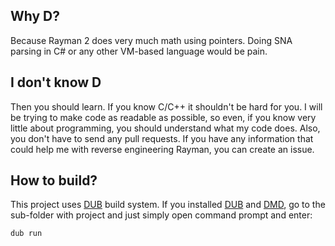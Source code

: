 Why D?
------
Because Rayman 2 does very much math using pointers. Doing SNA parsing in C# or any other VM-based language would be pain.

I don't know D
--------------
Then you should learn. If you know C/C++ it shouldn't be hard for you. I will be trying to make code as readable as possible, so even, if you know very little about programming, you should understand what my code does.
Also, you don't have to send any pull requests. If you have any information that could help me with reverse engineering Rayman, you can create an issue.

How to build?
-------------
This project uses [DUB](http://code.dlang.org/getting_started) build system. If you installed [DUB](http://code.dlang.org/getting_started) and [DMD](https://dlang.org/download.html), go to the sub-folder with project and just simply open command prompt and enter:
```
dub run
```